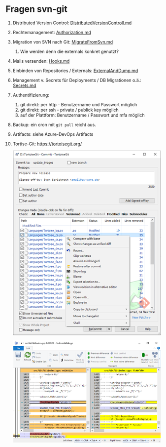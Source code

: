 # Fragen svn-git

1. Distributed Version Control: [DistributedVersionControll.md](DistributedVersionControll.md)
2. Rechtemanagement: [Authorization.md](Authorization.md)
3. Migration von SVN nach Git: [MigrateFromSvn.md](MigrateFromSvn.md)
   1. Wie werden denn die externals konkret genutzt?
4. Mails versenden: [Hooks.md](Hooks.md)
5. Einbinden von Repositories / Externals: [ExternalAndDump.md](ExternalAndDump.md)
6. Management v. Secrets für Deployments / DB Migrationen o.ä.: [Secrets.md](Secrets.md)
7. Authentifizierung:
   1. git direkt: per http - Benutzername und Passwort möglich
   2. git direkt: per ssh - private / publick key möglich
   3. auf der Plattform: Benutzername / Passwort und mfa möglich
8. Backup: ein cron mit `git pull` reicht aus.
9. Artifacts: siehe Azure-DevOps Artifacts
10. Tortise-Git: https://tortoisegit.org/
    
    ![tgitCommit.png](tgitCommit.png)

    ![tgitTMerge_TwoPane.png](tgitTMerge_TwoPane.png)
